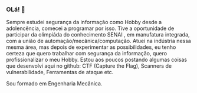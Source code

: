 ### OLá! 👋

<!--
### Hi there 👋
**RamonLean/RamonLean** is a ✨ _special_ ✨ repository because its `README.md` (this file) appears on your GitHub profile.

Here are some ideas to get you started:

- 🔭 I’m currently working on ...
- 🌱 I’m currently learning ...
- 👯 I’m looking to collaborate on ...
- 🤔 I’m looking for help with ...
- 💬 Ask me about ...
- 📫 How to reach me: ...
- 😄 Pronouns: ...
- ⚡ Fun fact: ...
-->

  Sempre estudei segurança da informação como Hobby desde a adolencência, comecei a programar por isso. Tive a oportunidade de participar da olimpiáda do conhecimento SENAI , em manufatura integrada, com a união de automação/mecânica/computação.
	Atuei na indústria nessa mesma área, mas depois de experimentar as possibilidades, eu tenho certeza que quero trabalhar com segurança da informação, quero profissionalizar o meu Hobby. Estou aos poucos postando algumas coisas que desenvolvi aqui no github: CTF (Capture the Flag), Scanners de vulnerabilidade, Ferramentas de ataque etc.

Sou formado em Engenharia Mecânica.
